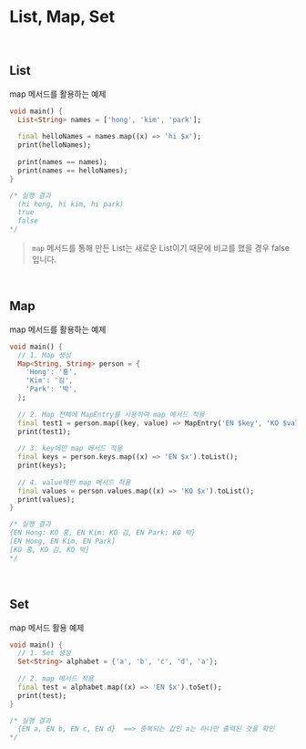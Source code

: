 # List, Map, Set

<br/>

## List

map 메서드를 활용하는 예제

``` dart
void main() {
  List<String> names = ['hong', 'kim', 'park'];
  
  final helloNames = names.map((x) => 'hi $x');
  print(helloNames);
  
  print(names == names);
  print(names == helloNames);
}

/* 실행 결과
  (hi hong, hi kim, hi park)
  true
  false
*/
```

> `map` 메서드를 통해 만든 List는 새로운 List이기 때문에 비교를 했을 경우 false 입니다.

<br/>

## Map

map 메서드를 활용하는 예제

``` dart
void main() {
  // 1. Map 생성
  Map<String, String> person = {
    'Hong': '홍',
    'Kim': '김',
    'Park': '박',
  };
  
  // 2. Map 전체에 MapEntry를 사용하여 map 메서드 적용
  final test1 = person.map((key, value) => MapEntry('EN $key', 'KO $value'));
  print(test1);
  
  // 3. key에만 map 메서드 적용
  final keys = person.keys.map((x) => 'EN $x').toList();
  print(keys);
  
  // 4. value에만 map 메서드 적용
  final values = person.values.map((x) => 'KO $x').toList();
  print(values);
}

/* 실행 결과
{EN Hong: KO 홍, EN Kim: KO 김, EN Park: KO 박}
[EN Hong, EN Kim, EN Park]
[KO 홍, KO 김, KO 박]
*/
```

<br/>

## Set

map 메서드 활용 예제

``` dart
void main() {
  // 1. Set 생성
  Set<String> alphabet = {'a', 'b', 'c', 'd', 'a'};
  
  // 2. map 메서드 적용
  final test = alphabet.map((x) => 'EN $x').toSet();
  print(test);
}

/* 실행 결과
  {EN a, EN b, EN c, EN d}  ==> 중복되는 값인 a는 하나만 출력된 것을 확인
*/
```